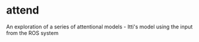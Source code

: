 # attend
An exploration of a series of attentional models
	- Itti's model using the input from the ROS system 
